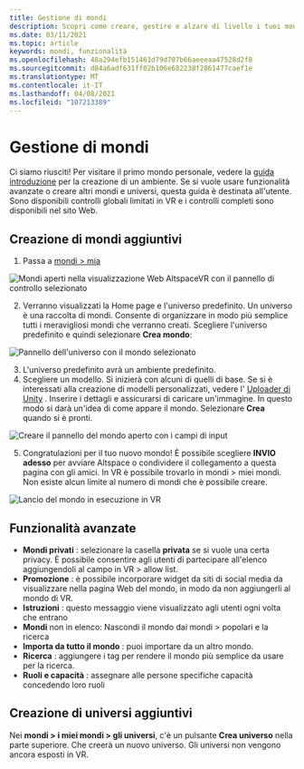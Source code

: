 ```yaml
---
title: Gestione di mondi
description: Scopri come creare, gestire e alzare di livello i tuoi mondi AltspaceVR, nonché generare un universo personalizzato.
ms.date: 03/11/2021
ms.topic: article
keywords: mondi, funzionalità
ms.openlocfilehash: 48a294efb151461d79d707b66aeeeaa47528d2f8
ms.sourcegitcommit: d84a6adf631ff02b106e682238f2861477caef1e
ms.translationtype: MT
ms.contentlocale: it-IT
ms.lasthandoff: 04/08/2021
ms.locfileid: "107213389"
---
```

# <a name="managing-worlds"></a>Gestione di mondi

Ci siamo riusciti! Per visitare il primo mondo personale, vedere la [guida introduzione](world-building-getting-started.md) per la creazione di un ambiente. Se si vuole usare funzionalità avanzate o creare altri mondi e universi, questa guida è destinata all'utente. Sono disponibili controlli globali limitati in VR e i controlli completi sono disponibili nel sito Web.

## <a name="creating-extra-worlds"></a>Creazione di mondi aggiuntivi

1. Passa a [mondi > mia](https://account.altvr.com/worlds/my)

![Mondi aperti nella visualizzazione Web AltspaceVR con il pannello di controllo selezionato](images/manage-worlds-img-01.png)

2. Verranno visualizzati la Home page e l'universo predefinito. Un universo è una raccolta di mondi. Consente di organizzare in modo più semplice tutti i meravigliosi mondi che verranno creati. Scegliere l'universo predefinito e quindi selezionare **Crea mondo**:

![Pannello dell'universo con il mondo selezionato](images/manage-worlds-img-02.png)

3. L'universo predefinito avrà un ambiente predefinito.
4. Scegliere un modello. Si inizierà con alcuni di quelli di base. Se si è interessati alla creazione di modelli personalizzati, vedere l' [Uploader di Unity](world-building-toolkit-getting-started.md) . Inserire i dettagli e assicurarsi di caricare un'immagine. In questo modo si darà un'idea di come appare il mondo. Selezionare **Crea** quando si è pronti.

![Creare il pannello del mondo aperto con i campi di input](images/manage-worlds-img-03.png)

5. Congratulazioni per il tuo nuovo mondo! È possibile scegliere **INVIO adesso** per avviare Altspace o condividere il collegamento a questa pagina con gli amici. In VR è possibile trovarlo in mondi > miei mondi. Non esiste alcun limite al numero di mondi che è possibile creare.

![Lancio del mondo in esecuzione in VR](images/manage-worlds-img-04.png)

## <a name="advanced-features"></a>Funzionalità avanzate

* **Mondi privati** : selezionare la casella **privata** se si vuole una certa privacy. È possibile consentire agli utenti di partecipare all'elenco aggiungendoli al campo in VR > allow list.
* **Promozione** : è possibile incorporare widget da siti di social media da visualizzare nella pagina Web del mondo, in modo da non aggiungerli al mondo di VR.
* **Istruzioni** : questo messaggio viene visualizzato agli utenti ogni volta che entrano
* **Mondi** non in elenco: Nascondi il mondo dai mondi > popolari e la ricerca
* **Importa da tutto il mondo** : puoi importare da un altro mondo.
* **Ricerca** : aggiungere i tag per rendere il mondo più semplice da usare per la ricerca.
* **Ruoli e capacità** : assegnare alle persone specifiche capacità concedendo loro ruoli

## <a name="creating-extra-universes"></a>Creazione di universi aggiuntivi

Nei **mondi > i miei mondi > gli universi**, c'è un pulsante **Crea universo** nella parte superiore. Che creerà un nuovo universo. Gli universi non vengono ancora esposti in VR.
